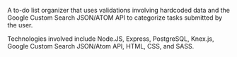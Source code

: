 A to-do list organizer that uses validations involving hardcoded data and the Google Custom Search JSON/ATOM API to categorize tasks submitted by the user. 

Technologies involved include Node.JS, Express, PostgreSQL, Knex.js, Google Custom Search JSON/Atom API, HTML, CSS, and SASS.
